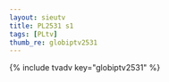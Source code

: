 ```yaml
--- 
layout: sieutv
title: PL2531 s1
tags: [PLtv]
thumb_re: globiptv2531
---
```

{% include tvadv key="globiptv2531" %} 
